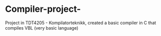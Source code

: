 # Compiler-project-
Project in TDT4205 - Kompilatorteknikk, created a basic compiler in C that compiles VBL (very basic language)
